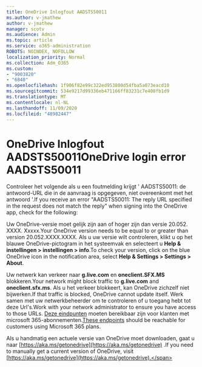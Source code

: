 ```yaml
---
title: OneDrive Inlogfout AADSTS50011
ms.author: v-jmathew
author: v-jmathew
manager: scotv
ms.audience: Admin
ms.topic: article
ms.service: o365-administration
ROBOTS: NOINDEX, NOFOLLOW
localization_priority: Normal
ms.collection: Adm_O365
ms.custom:
- "9003820"
- "6840"
ms.openlocfilehash: 1f906f82e99c322ed953800d54fba5a073eacd10
ms.sourcegitcommit: 534e9217d99336eb471166ff83231c7e408fb1d9
ms.translationtype: MT
ms.contentlocale: nl-NL
ms.lasthandoff: 11/09/2020
ms.locfileid: "48982447"
---
```

# <a name="onedrive-login-error-aadsts50011"></a><span data-ttu-id="73948-102">OneDrive Inlogfout AADSTS50011</span><span class="sxs-lookup"><span data-stu-id="73948-102">OneDrive login error AADSTS50011</span></span>

<span data-ttu-id="73948-103">Controleer het volgende als u een foutmelding krijgt ' AADSTS50011: de antwoord-URL die in de aanvraag is opgegeven, niet overeenkomt met het antwoord '.</span><span class="sxs-lookup"><span data-stu-id="73948-103">If you receive an error "AADSTS50011: The reply URL specified in the request does not match the reply" when signing into the OneDrive app, check for the following:</span></span>

<span data-ttu-id="73948-104">Uw OneDrive-versie moet gelijk zijn aan of hoger zijn dan versie 20.052. XXXX. Xxxxx.</span><span class="sxs-lookup"><span data-stu-id="73948-104">Your OneDrive version needs to be equal to or greater than version 20.052.XXXX.XXXX.</span></span> <span data-ttu-id="73948-105">Als u uw versie wilt controleren, klikt u op het blauwe OneDrive-pictogram in het systeemvak en selecteert u **Help & instellingen > instellingen > info**.</span><span class="sxs-lookup"><span data-stu-id="73948-105">To check your version, click on the blue OneDrive icon in the notification area, select **Help & Settings > Settings > About**.</span></span>

<span data-ttu-id="73948-106">Uw netwerk kan verkeer naar **g.live.com** en **oneclient.SFX.MS** blokkeren.</span><span class="sxs-lookup"><span data-stu-id="73948-106">Your network might block traffic to **g.live.com** and **oneclient.sfx.ms**.</span></span> <span data-ttu-id="73948-107">Als u het verkeer blokkeert, kan OneDrive zichzelf niet bijwerken.</span><span class="sxs-lookup"><span data-stu-id="73948-107">If that traffic is blocked, OneDrive cannot update itself.</span></span> <span data-ttu-id="73948-108">Werk samen met uw netwerkbeheerder om te controleren of u toegang hebt tot deze Url's.</span><span class="sxs-lookup"><span data-stu-id="73948-108">Work with your network administrator to ensure you have access to those URLs.</span></span> <span data-ttu-id="73948-109">[Deze eindpunten](https://docs.microsoft.com/microsoft-365/enterprise/urls-and-ip-address-ranges?view=o365-worldwide) moeten bereikbaar zijn voor klanten met microsoft 365-abonnementen.</span><span class="sxs-lookup"><span data-stu-id="73948-109">[These endpoints](https://docs.microsoft.com/microsoft-365/enterprise/urls-and-ip-address-ranges?view=o365-worldwide) should be reachable for customers using Microsoft 365 plans.</span></span>

<span data-ttu-id="73948-110">Als u handmatig een actuele versie van OneDrive moet downloaden, gaat u naar [https://aka.ms/getonedrive](https://aka.ms/getonedrive) .</span><span class="sxs-lookup"><span data-stu-id="73948-110">If you need to manually get a current version of OneDrive, visit [https://aka.ms/getonedrive](https://aka.ms/getonedrive).</span></span>
